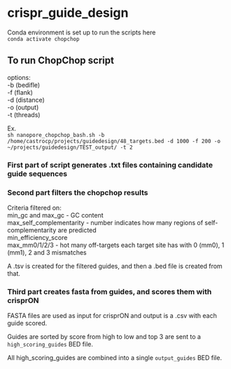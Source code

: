 # crispr_guide_design

Conda environment is set up to run the scripts here  
`conda activate chopchop`

## To run ChopChop script
options:  
-b (bedifle)  
-f (flank)  
-d (distance)  
-o (output)  
-t (threads)    

Ex.  
`sh nanopore_chopchop_bash.sh -b /home/castrocp/projects/guidedesign/48_targets.bed -d 1000 -f 200 -o ~/projects/guidedesign/TEST_output/ -t 2`  

### First part of script generates .txt files containing candidate guide sequences

### Second part filters the chopchop results
Criteria filtered on:\
min_gc and max_gc - GC content\
max_self_complementarity - number indicates how many regions of self-complementarity are predicted\
min_efficiency_score\
max_mm0/1/2/3 - hot many off-targets each target site has with 0 (mm0), 1 (mm1), 2 and 3 mismatches  

A .tsv is created for the filtered guides, and then a .bed file is created from that.  

### Third part creates fasta from guides, and scores them with crisprON

FASTA files are used as input for crisprON and output is a .csv with each guide scored.  

Guides are sorted by score from high to low and top 3 are sent to a `high_scoring_guides` BED file.

All high_scoring_guides are combined into a single `output_guides` BED file.
